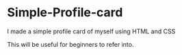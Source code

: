 # Simple-Profile-card

I made a simple profile card of myself using HTML and CSS

This will be useful for beginners to refer into.
